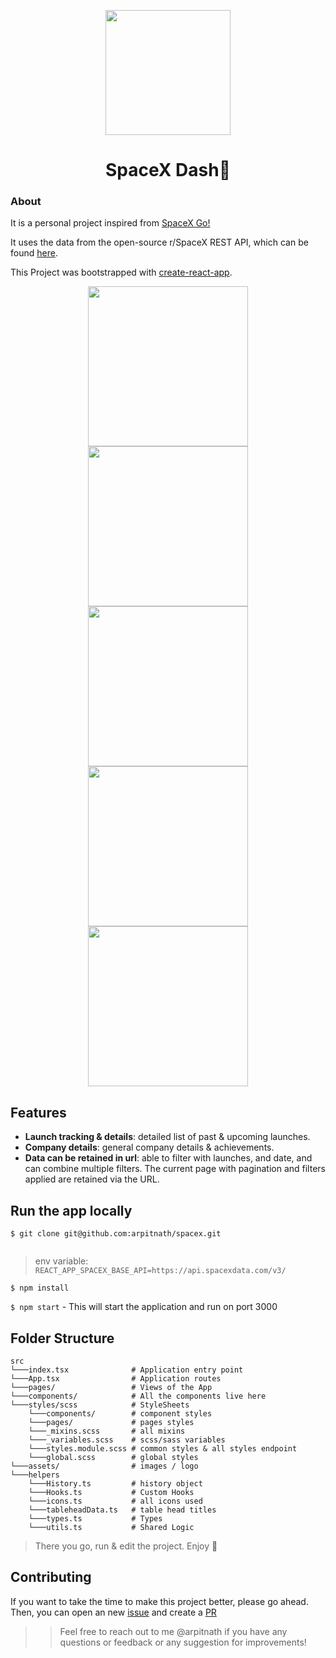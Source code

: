<p align="center">
  <img src='https://projectspacex.netlify.app/static/media/Logo.6f4942a5.svg' width='200' >
</p>

<h1 align="center">SpaceX Dash🚀</h1>

### About

It is a personal project inspired from [SpaceX Go!](https://github.com/jesusrp98/spacex-go)

It uses the data from the open-source r/SpaceX REST API, which can be found [here](https://github.com/r-spacex/SpaceX-API).

This Project was bootstrapped with [create-react-app](https://create-react-app.dev/docs/getting-started/).

<p align="center">
  <img src="https://user-images.githubusercontent.com/67645175/121082833-4cda6800-c7fc-11eb-806d-339a6e688ce9.png" width='256' hspace="4">
  <img src="https://user-images.githubusercontent.com/67645175/121083499-22d57580-c7fd-11eb-9cd7-dd9f6442c37b.png" width='256' hspace="4">
  <img src="https://user-images.githubusercontent.com/67645175/121083717-64662080-c7fd-11eb-9b67-0fbc95a9c3ad.png" width='256' hspace="4">
  <img src="https://user-images.githubusercontent.com/67645175/121083981-bc048c00-c7fd-11eb-93c3-8e8513c8e8f4.png" width='256' hspace="4">
  <img src="https://user-images.githubusercontent.com/67645175/121084128-e8200d00-c7fd-11eb-89d8-d5afa3096c32.png" width='256' hspace="4">
</p>

## Features

- **Launch tracking & details**: detailed list of past & upcoming launches.
- **Company details**: general company details & achievements.
- **Data can be retained in url**: able to filter with launches, and date, and can combine multiple filters. The current page with pagination and filters applied are retained via the URL.

## Run the app locally

```
$ git clone git@github.com:arpitnath/spacex.git


```

> env variable: `REACT_APP_SPACEX_BASE_API=https://api.spacexdata.com/v3/`

```
$ npm install
```

`$ npm start` - This will start the application and run on port 3000

## Folder Structure

```
src
└───index.tsx              # Application entry point
└───App.tsx                # Application routes
└───pages/                 # Views of the App
└───components/            # All the components live here
└───styles/scss            # StyleSheets
    └───components/        # component styles
    └───pages/             # pages styles
    └───_mixins.scss       # all mixins
    └───_variables.scss    # scss/sass variables
    └───styles.module.scss # common styles & all styles endpoint
    └───global.scss        # global styles
└───assets/                # images / logo
└───helpers
    └───History.ts         # history object
    └───Hooks.ts           # Custom Hooks
    └───icons.ts           # all icons used
    └───tableheadData.ts   # table head titles
    └───types.ts           # Types
    └───utils.ts           # Shared Logic

```

> There you go, run & edit the project. Enjoy 🚀

## Contributing

If you want to take the time to make this project better, please go ahead.
Then, you can open an new [issue](https://github.com/arpitnath/spacex/issues) and create a [PR](https://github.com/arpitnath/spacex/pulls)

> > Feel free to reach out to me @arpitnath if you have any questions or feedback or any suggestion for improvements!
